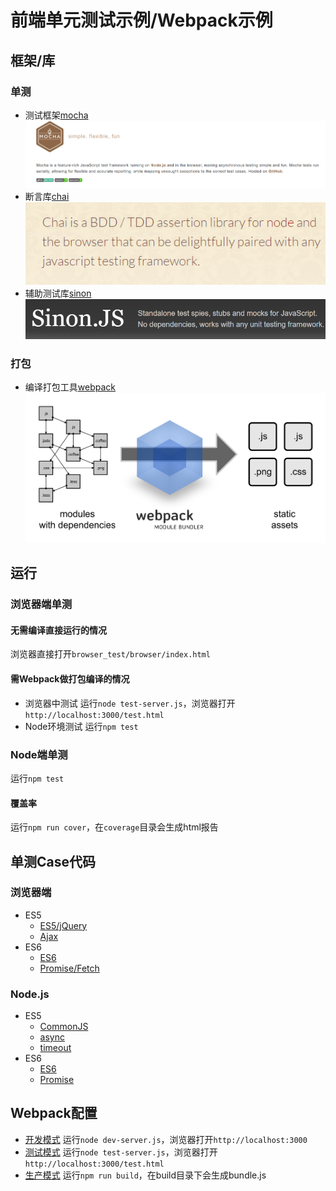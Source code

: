 # 前端单元测试示例/Webpack示例

## 框架/库

### 单测
- 测试框架[mocha](https://mochajs.org/)
![mocha](assets/mocha.png)
- 断言库[chai](http://chaijs.com/)
![chai](assets/chai.png)
- 辅助测试库[sinon](http://sinonjs.org/)
![sinon](assets/sinon.png)

### 打包
- 编译打包工具[webpack](https://webpack.github.io/)
![Webpack](assets/webpack.png)

## 运行

### 浏览器端单测

#### 无需编译直接运行的情况
浏览器直接打开`browser_test/browser/index.html`

#### 需Webpack做打包编译的情况
- 浏览器中测试
运行`node test-server.js`，浏览器打开`http://localhost:3000/test.html`
- Node环境测试
运行`npm test`

### Node端单测
运行`npm test`

#### 覆盖率
运行`npm run cover`，在`coverage`目录会生成html报告


## 单测Case代码

### 浏览器端
- ES5
  - [ES5/jQuery](browser_test/browser/es5.jquery.spec.js)
  - [Ajax](browser_test/browser/ajax.spec.js)
- ES6
  - [ES6](test/browser/index.spec.js)
  - [Promise/Fetch](browser_test/browser/promise.fetch.spec.js)

### Node.js
- ES5
  - [CommonJS](test/node/add.spec.js)
  - [async](test/node/async.spec.js)
  - [timeout](test/node/timeout.spec.js)
- ES6
  - [ES6](test/node/add.spec-es6.js)
  - [Promise](test/node/promise.spec.js)

## Webpack配置

- [开发模式](webpack.config.js)
运行`node dev-server.js`，浏览器打开`http://localhost:3000`
- [测试模式](webpack.test.config.js)
运行`node test-server.js`，浏览器打开`http://localhost:3000/test.html`
- [生产模式](webpack.production.config.js)
运行`npm run build`，在build目录下会生成bundle.js
